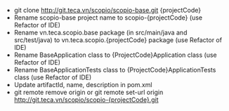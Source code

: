 - git clone http://git.teca.vn/scopio/scopio-base.git {projectCode}
- Rename scopio-base project name to scopio-{projectCode} (use Refactor of IDE)
- Rename vn.teca.scopio.base package (in src/main/java and src/test/java) to vn.teca.scopio.{projectCode} package (use Refactor of IDE)
- Rename BaseApplication class to {ProjectCode}Application class (use Refactor of IDE)
- Rename BaseApplicationTests class to {ProjectCode}ApplicationTests class (use Refactor of IDE)
- Update artifactId, name, description in pom.xml
- git remote remove origin or git remote set-url origin http://git.teca.vn/scopio/scopio-{projectCode}.git